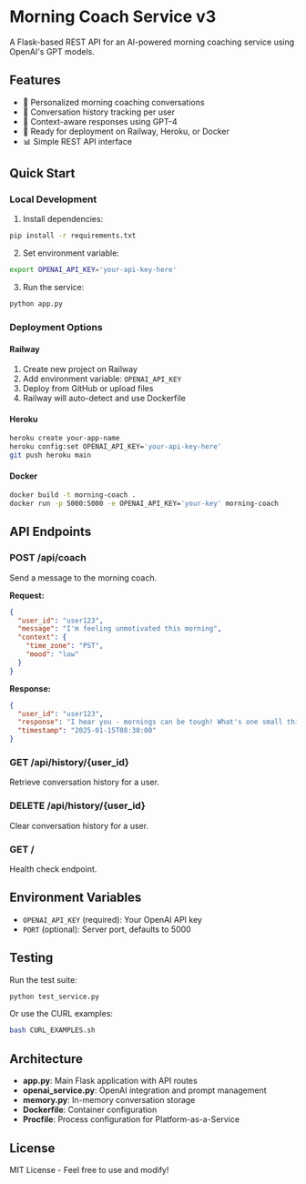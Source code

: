 # Morning Coach Service v3

A Flask-based REST API for an AI-powered morning coaching service using OpenAI's GPT models.

## Features

- 🌅 Personalized morning coaching conversations
- 💬 Conversation history tracking per user
- 🧠 Context-aware responses using GPT-4
- 🚀 Ready for deployment on Railway, Heroku, or Docker
- 📊 Simple REST API interface

## Quick Start

### Local Development

1. Install dependencies:
```bash
pip install -r requirements.txt
```

2. Set environment variable:
```bash
export OPENAI_API_KEY='your-api-key-here'
```

3. Run the service:
```bash
python app.py
```

### Deployment Options

#### Railway
1. Create new project on Railway
2. Add environment variable: `OPENAI_API_KEY`
3. Deploy from GitHub or upload files
4. Railway will auto-detect and use Dockerfile

#### Heroku
```bash
heroku create your-app-name
heroku config:set OPENAI_API_KEY='your-api-key-here'
git push heroku main
```

#### Docker
```bash
docker build -t morning-coach .
docker run -p 5000:5000 -e OPENAI_API_KEY='your-key' morning-coach
```

## API Endpoints

### POST /api/coach
Send a message to the morning coach.

**Request:**
```json
{
  "user_id": "user123",
  "message": "I'm feeling unmotivated this morning",
  "context": {
    "time_zone": "PST",
    "mood": "low"
  }
}
```

**Response:**
```json
{
  "user_id": "user123",
  "response": "I hear you - mornings can be tough! What's one small thing that usually makes you feel better?",
  "timestamp": "2025-01-15T08:30:00"
}
```

### GET /api/history/{user_id}
Retrieve conversation history for a user.

### DELETE /api/history/{user_id}
Clear conversation history for a user.

### GET /
Health check endpoint.

## Environment Variables

- `OPENAI_API_KEY` (required): Your OpenAI API key
- `PORT` (optional): Server port, defaults to 5000

## Testing

Run the test suite:
```bash
python test_service.py
```

Or use the CURL examples:
```bash
bash CURL_EXAMPLES.sh
```

## Architecture

- **app.py**: Main Flask application with API routes
- **openai_service.py**: OpenAI integration and prompt management
- **memory.py**: In-memory conversation storage
- **Dockerfile**: Container configuration
- **Procfile**: Process configuration for Platform-as-a-Service

## License

MIT License - Feel free to use and modify!
